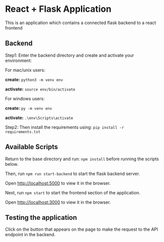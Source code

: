 # React + Flask Application

This is an application which contains a connected flask backend to a react frontend

## Backend
Step1: Enter the backend directory and create and activate your environment:

For mac/unix users: 

**create:** ```python3 -m venv env```

**activate:** `source env/bin/activate`

For windows users: 

**create:** `py -m venv env`

**activate:** `.\env\Scripts\activate`


Step2: Then install the requirements using:
`pip install -r requirements.txt`

## Available Scripts

Return to the base directory and run: `npm install` before running the scripts below.

Then, run `npm run start-backend` to start the flask backend server.

Open [http://localhost:5000](http://localhost:5000) to view it in the browser.

Next, run `npm start` to start the frontend section of the application.

Open [http://localhost:3000](http://localhost:3000) to view it in the browser.

## Testing the application
Click on the button that appears on the page to make the request to the API endpoint in the backend. 
